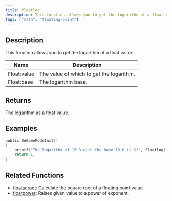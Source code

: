 ```yaml
---
title: floatlog
description: This function allows you to get the logarithm of a float value.
tags: ["math", "floating-point"]
---
```


<LowercaseNote />

## Description

This function allows you to get the logarithm of a float value.

| Name        | Description                              |
| ----------- | ---------------------------------------- |
| Float:value | The value of which to get the logarithm. |
| Float:base  | The logarithm base.                      |

## Returns

The logarithm as a float value.

## Examples

```c
public OnGameModeInit()
{
    printf("The logarithm of 15.0 with the base 10.0 is %f", floatlog( 15.0, 10.0 ));
    return 1;
}
```

## Related Functions

- [floatsqroot](floatsqroot): Calculate the square root of a floating point value.
- [floatpower](floatpower): Raises given value to a power of exponent.
